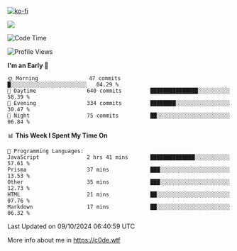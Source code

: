 [![ko-fi](https://ko-fi.com/img/githubbutton_sm.svg)](https://ko-fi.com/Z8Z4Y2LKX)

<a href="https://wakatime.com"><img src="https://wakatime.com/share/@c0dezin/b7f18a7c-ab3a-40b8-8bc7-b1b7bf71f1d6.svg" /></a>

<!--START_SECTION:waka-->
![Code Time](http://img.shields.io/badge/Code%20Time-115%20hrs%2035%20mins-blue)

![Profile Views](http://img.shields.io/badge/Profile%20Views-0-blue)

**I'm an Early 🐤** 

```text
🌞 Morning                47 commits          █░░░░░░░░░░░░░░░░░░░░░░░░   04.29 % 
🌆 Daytime                640 commits         ███████████████░░░░░░░░░░   58.39 % 
🌃 Evening                334 commits         ████████░░░░░░░░░░░░░░░░░   30.47 % 
🌙 Night                  75 commits          ██░░░░░░░░░░░░░░░░░░░░░░░   06.84 % 
```


📊 **This Week I Spent My Time On** 

```text
💬 Programming Languages: 
JavaScript               2 hrs 41 mins       ██████████████░░░░░░░░░░░   57.61 % 
Prisma                   37 mins             ███░░░░░░░░░░░░░░░░░░░░░░   13.53 % 
Other                    35 mins             ███░░░░░░░░░░░░░░░░░░░░░░   12.73 % 
HTML                     21 mins             ██░░░░░░░░░░░░░░░░░░░░░░░   07.76 % 
Markdown                 17 mins             ██░░░░░░░░░░░░░░░░░░░░░░░   06.32 % 
```


 Last Updated on 09/10/2024 06:40:59 UTC
<!--END_SECTION:waka-->

More info about me in https://c0de.wtf
